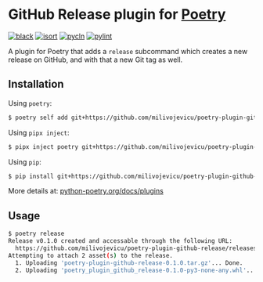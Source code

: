 # GitHub Release plugin for [Poetry](https://github.com/python-poetry/poetry)

[![black](https://github.com/milivojevicu/poetry-plugin-github-release/actions/workflows/black.yml/badge.svg)](https://github.com/milivojevicu/poetry-plugin-github-release/actions/workflows/black.yml)
[![isort](https://github.com/milivojevicu/poetry-plugin-github-release/actions/workflows/isort.yml/badge.svg)](https://github.com/milivojevicu/poetry-plugin-github-release/actions/workflows/isort.yml)
[![pycln](https://github.com/milivojevicu/poetry-plugin-github-release/actions/workflows/pycln.yml/badge.svg)](https://github.com/milivojevicu/poetry-plugin-github-release/actions/workflows/pycln.yml)
[![pylint](https://github.com/milivojevicu/poetry-plugin-github-release/actions/workflows/pylint.yml/badge.svg)](https://github.com/milivojevicu/poetry-plugin-github-release/actions/workflows/pylint.yml)

A plugin for Poetry that adds a `release` subcommand which creates a new release on GitHub,
and with that a new Git tag as well.

## Installation

Using `poetry`:

```bash
$ poetry self add git+https://github.com/milivojevicu/poetry-plugin-github-release
```

Using `pipx inject`:

```bash
$ pipx inject poetry git+https://github.com/milivojevicu/poetry-plugin-github-release
```

Using `pip`:

```bash
$ pip install git+https://github.com/milivojevicu/poetry-plugin-github-release
```

More details at: [python-poetry.org/docs/plugins](https://python-poetry.org/docs/plugins/#using-plugins)

## Usage

```bash
$ poetry release
Release v0.1.0 created and accessable through the following URL:
  https://github.com/milivojevicu/poetry-plugin-github-release/releases/tag/v0.1.0
Attempting to attach 2 asset(s) to the release.
  1. Uploading 'poetry-plugin-github-release-0.1.0.tar.gz'... Done.
  2. Uploading 'poetry_plugin_github_release-0.1.0-py3-none-any.whl'... Done.
```
